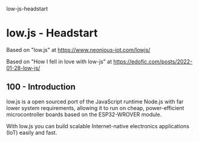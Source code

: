 low-js-headstart
# low.js - Headstart

Based on "low.js" at https://www.neonious-iot.com/lowjs/

Based on "How I fell in love with low-js" at https://edofic.com/posts/2022-01-28-low-js/

## 100 - Introduction

low.js is a open sourced port of the JavaScript runtime Node.js with far lower system requirements, allowing it to run on cheap, power-efficient microcontroller boards based on the ESP32-WROVER module.

With low.js you can build scalable Internet-native electronics applications (IoT) easily and fast.
